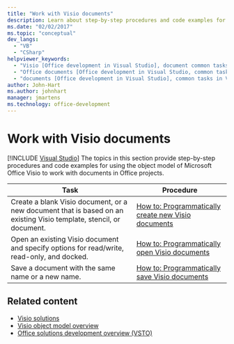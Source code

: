 ```yaml
---
title: "Work with Visio documents"
description: Learn about step-by-step procedures and code examples for using the object model of Microsoft Visio to work with documents in Office projects.
ms.date: "02/02/2017"
ms.topic: "conceptual"
dev_langs:
  - "VB"
  - "CSharp"
helpviewer_keywords:
  - "Visio [Office development in Visual Studio], document common tasks"
  - "Office documents [Office development in Visual Studio, common tasks in Visio"
  - "documents [Office development in Visual Studio], common tasks in Visio"
author: John-Hart
ms.author: johnhart
manager: jmartens
ms.technology: office-development
---
```

# Work with Visio documents

 [!INCLUDE [Visual Studio](~/includes/applies-to-version/vs-windows-only.md)]
  The topics in this section provide step-by-step procedures and code examples for using the object model of Microsoft Office Visio to work with documents in Office projects.

|Task|Procedure|
|----------|---------------|
|Create a blank Visio document, or a new document that is based on an existing Visio template, stencil, or document.|[How to: Programmatically create new Visio documents](../vsto/how-to-programmatically-create-new-visio-documents.md)|
|Open an existing Visio document and specify options for read/write, read-only, and docked.|[How to: Programmatically open Visio documents](../vsto/how-to-programmatically-open-visio-documents.md)|
|Save a document with the same name or a new name.|[How to: Programmatically save Visio documents](../vsto/how-to-programmatically-save-visio-documents.md)|

## Related content
- [Visio solutions](../vsto/visio-solutions.md)
- [Visio object model overview](../vsto/visio-object-model-overview.md)
- [Office solutions development overview &#40;VSTO&#41;](../vsto/office-solutions-development-overview-vsto.md)
